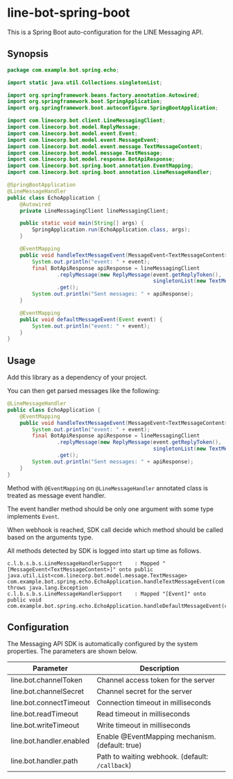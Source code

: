 # line-bot-spring-boot

This is a Spring Boot auto-configuration for the LINE Messaging API.

## Synopsis

```java
package com.example.bot.spring.echo;

import static java.util.Collections.singletonList;

import org.springframework.beans.factory.annotation.Autowired;
import org.springframework.boot.SpringApplication;
import org.springframework.boot.autoconfigure.SpringBootApplication;

import com.linecorp.bot.client.LineMessagingClient;
import com.linecorp.bot.model.ReplyMessage;
import com.linecorp.bot.model.event.Event;
import com.linecorp.bot.model.event.MessageEvent;
import com.linecorp.bot.model.event.message.TextMessageContent;
import com.linecorp.bot.model.message.TextMessage;
import com.linecorp.bot.model.response.BotApiResponse;
import com.linecorp.bot.spring.boot.annotation.EventMapping;
import com.linecorp.bot.spring.boot.annotation.LineMessageHandler;

@SpringBootApplication
@LineMessageHandler
public class EchoApplication {
    @Autowired
    private LineMessagingClient lineMessagingClient;

    public static void main(String[] args) {
        SpringApplication.run(EchoApplication.class, args);
    }

    @EventMapping
    public void handleTextMessageEvent(MessageEvent<TextMessageContent> event) throws Exception {
        System.out.println("event: " + event);
        final BotApiResponse apiResponse = lineMessagingClient
                .replyMessage(new ReplyMessage(event.getReplyToken(),
                                               singletonList(new TextMessage(event.getMessage().getText()))))
                .get();
        System.out.println("Sent messages: " + apiResponse);
    }

    @EventMapping
    public void defaultMessageEvent(Event event) {
        System.out.println("event: " + event);
    }
}
```

## Usage

Add this library as a dependency of your project.

You can then get parsed messages like the following:

```java
@LineMessageHandler
public class EchoApplication {
    @EventMapping
    public void handleTextMessageEvent(MessageEvent<TextMessageContent> event) throws Exception {
        System.out.println("event: " + event);
        final BotApiResponse apiResponse = lineMessagingClient
                .replyMessage(new ReplyMessage(event.getReplyToken(),
                                               singletonList(new TextMessage(event.getMessage().getText()))))
                .get();
        System.out.println("Sent messages: " + apiResponse);
    }
}
```

Method with `@EventMapping` on `@LineMessageHandler` annotated class is treated as message event handler.

The event handler method should be only one argument with some type implements `Event`.

When webhook is reached, SDK call decide which method should be called based on the arguments type.

All methods detected by SDK is logged into start up time as follows.

```
c.l.b.s.b.s.LineMessageHandlerSupport    : Mapped "[MessageEvent<TextMessageContent>]" onto public java.util.List<com.linecorp.bot.model.message.TextMessage> com.example.bot.spring.echo.EchoApplication.handleTextMessageEvent(com.linecorp.bot.model.event.MessageEvent<com.linecorp.bot.model.event.message.TextMessageContent>) throws java.lang.Exception
c.l.b.s.b.s.LineMessageHandlerSupport    : Mapped "[Event]" onto public void com.example.bot.spring.echo.EchoApplication.handleDefaultMessageEvent(com.linecorp.bot.model.event.Event)
```

## Configuration

The Messaging API SDK is automatically configured by the system properties. The parameters are shown below.

| Parameter | Description |
| ----- | ------ |
| line.bot.channelToken | Channel access token for the server |
| line.bot.channelSecret | Channel secret for the server |
| line.bot.connectTimeout | Connection timeout in milliseconds |
| line.bot.readTimeout | Read timeout in milliseconds |
| line.bot.writeTimeout | Write timeout in milliseconds |
| line.bot.handler.enabled| Enable @EventMapping mechanism. (default: true)|
| line.bot.handler.path| Path to waiting webhook. (default: `/callback`)|
